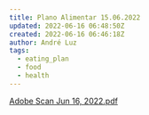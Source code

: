 ```yaml
---
title: Plano Alimentar 15.06.2022
updated: 2022-06-16 06:48:50Z
created: 2022-06-16 06:46:18Z
author: André Luz
tags:
  - eating_plan
  - food
  - health
---
```


[Adobe Scan Jun 16, 2022.pdf](../../_resources/Adobe_Scan_Jun_16__2022.pdf)